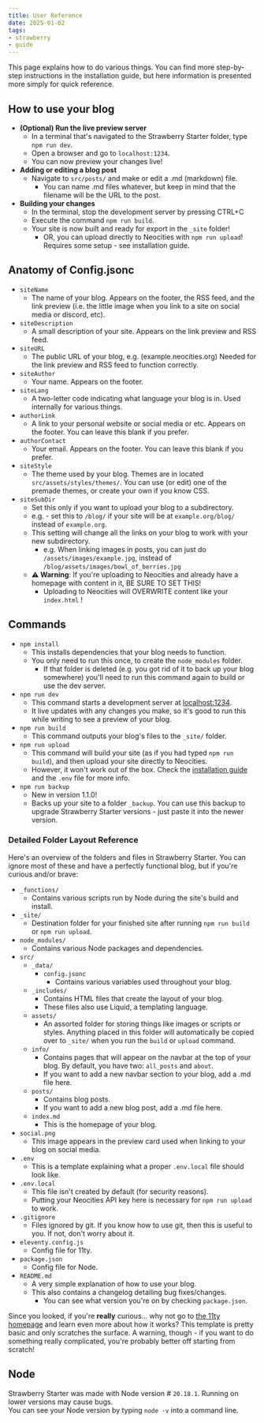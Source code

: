 ```yaml
---
title: User Reference
date: 2025-01-02
tags:
- strawberry
- guide
---
```

This page explains how to do various things. You can find more step-by-step instructions in the installation guide, but here information is presented more simply for quick reference.

## How to use your blog
- **(Optional) Run the live preview server**
    - In a terminal that's navigated to the Strawberry Starter folder, type `npm run dev`.
    - Open a browser and go to `localhost:1234`.
    - You can now preview your changes live!
- **Adding or editing a blog post**
    - Navigate to `src/posts/` and make or edit a .md (markdown) file.
        - You can name .md files whatever, but keep in mind that the filename will be the URL to the post.
- **Building your changes**
    - In the terminal, stop the development server by pressing CTRL+C
    - Execute the command `npm run build`.
    - Your site is now built and ready for export in the `_site` folder!
        - OR, you can upload directly to Neocities with `npm run upload`! Requires some setup - see installation guide.

## Anatomy of Config.jsonc
- `siteName`
    - The name of your blog. Appears on the footer, the RSS feed, and the link preview (i.e. the little image when you link to a site on social media or discord, etc).
- `siteDescription`
    - A small description of your site. Appears on the link preview and RSS feed.
- `siteURL`
    - The public URL of your blog, e.g. (example.neocities.org) Needed for the link preview and RSS feed to function correctly.
- `siteAuthor`
    - Your name. Appears on the footer.
- `siteLang`
    - A two-letter code indicating what language your blog is in. Used internally for various things.
- `authorLink`
    - A link to your personal website or social media or etc. Appears on the footer. You can leave this blank if you prefer.
- `authorContact`
    - Your email. Appears on the footer. You can leave this blank if you prefer.
- `siteStyle`
    - The theme used by your blog. Themes are in located `src/assets/styles/themes/`. You can use (or edit) one of the premade themes, or create your own if you know CSS.
- `siteSubDir`
    - Set this only if you want to upload your blog to a subdirectory.
    - e.g. - set this to `/blog/` if your site will be at `example.org/blog/` instead of `example.org`.
    - This setting will change all the links on your blog to work with your new subdirectory.
        - e.g. When linking images in posts, you can just do `/assets/images/example.jpg`, instead of `/blog/assets/images/bowl_of_berries.jpg`
    - **⚠️ Warning**: If you're uploading to Neocities and already have a homepage with content in it, BE SURE TO SET THIS!
        - Uploading to Neocities will OVERWRITE content like your `index.html` !

## Commands
- `npm install`
    - This installs dependencies that your blog needs to function.
    - You only need to run this once, to create the `node_modules` folder.
        - If that folder is deleted (e.g. you got rid of it to back up your blog somewhere) you'll need to run this command again to build or use the dev server.
- `npm run dev`
    - This command starts a development server at [localhost:1234](localhost:1234).
    - It live updates with any changes you make, so it's good to run this while writing to see a preview of your blog.
- `npm run build`
    - This command outputs your blog's files to the `_site/` folder.
- `npm run upload`
    - This command will build your site (as if you had typed `npm run build`), and then upload your site directly to Neocities.
    - However, it won't work out of the box. Check the [installation guide](/posts/example_posts/installation) and the `.env` file for more info.
- `npm run backup`
    - New in version 1.1.0!
    - Backs up your site to a folder `_backup`. You can use this backup to upgrade Strawberry Starter versions - just paste it into the newer version.

### Detailed Folder Layout Reference
Here's an overview of the folders and files in Strawberry Starter. You can ignore most of these and have a perfectly functional blog, but if you're curious and/or brave:
- `_functions/`
    - Contains various scripts run by Node during the site's build and install.
- `_site/`
    - Destination folder for your finished site after running `npm run build` or `npm run upload`.
- `node_modules/`
    - Contains various Node packages and dependencies.
- `src/`
    - `_data/`
        - `config.jsonc`
            - Contains various variables used throughout your blog.
    - `_includes/`
        - Contains HTML files that create the layout of your blog.
        - These files also use Liquid, a templating language.
    - `assets/`
        - An assorted folder for storing things like images or scripts or styles. Anything placed in this folder will automatically be copied over to `_site/` when you run the `build` or `upload` command.
    - `info/`
        - Contains pages that will appear on the navbar at the top of your blog. By default, you have two: `all_posts` and `about`.
        - If you want to add a new navbar section to your blog, add a .md file here.
    - `posts/`
        - Contains blog posts.
        - If you want to add a new blog post, add a .md file here.
    - `index.md`
        - This is the homepage of your blog.
- `social.png`
    - This image appears in the preview card used when linking to your blog on social media.
- `.env`
    - This is a template explaining what a proper `.env.local` file should look like.
- `.env.local`
    * This file isn't created by default (for security reasons).
    * Putting your Neocities API key here is necessary for `npm run upload` to work.
- `.gitignore`
    * Files ignored by git. If you know how to use git, then this is useful to you. If not, don't worry about it.
- `eleventy.config.js`
    * Config file for 11ty.
- `package.json`
    * Config file for Node.
- `README.md`
    * A very simple explanation of how to use your blog.
    - This also contains a changelog detailing bug fixes/changes.
        - You can see what version you're on by checking `package.json`.

Since you looked, if you're **really** curious... why not go to [the 11ty homepage](https://www.11ty.dev/) and learn even more about how it works? This template is pretty basic and only scratches the surface. A warning, though - if you want to do something really complicated, you're probably better off starting from scratch!

## Node
Strawberry Starter was made with Node version # `20.18.1`. Running on lower versions may cause bugs.  
You can see your Node version by typing `node -v` into a command line.